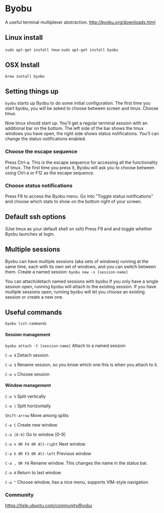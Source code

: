 # Byobu
A useful terminal multiplexer abstraction. http://byobu.org/downloads.html

## Linux install
`sudo apt-get install tmux`
`sudo apt-get install byobu`

## OSX Install
`brew install byobo`

## Setting things up
`byobu` starts up Byobu to do some initial configuration. The first time you start byobu, you will be asked to choose between screen and tmux. Choose tmux.

Now tmux should start up. You'll get a regular terminal session with an additional bar on the bottom. 
The left side of the bar shows the tmux windows you have open, the right side shows status notifications. 
You'll can change the status notifications enabled.

### Choose the escape sequence
Press Ctrl-a. This is the escape sequence for accessing all the functionality of tmux. 
The first time you press it, Byobu will ask you to choose between using Ctrl-a or F12 as the escape sequence. 

### Choose status notifications
Press F9 to access the Byobu menu. 
Go into "Toggle status notifications" and choose which stats to show on the bottom right of your screen.

## Default ssh options
(Use tmux as your default shell on ssh)
Press F9 and and toggle whether Byobu launches at login.

## Multiple sessions
Byobu can have multiple sessions (aka sets of windows) running at the same time, each with its own set of windows, 
and you can switch between them. 
Create a named session: `byobu new -s [session-name]`

You can attach/detach named sessions with byobu
If you only have a single session open, running byobu will attach to the existing session.
If you have multiple sessions open, running byobu will let you choose an existing session or create a new one.

## Useful commands
`byobu list-commands`

#### Session management
`byobu attach -t [session-name]`  Attach to a named session

`C-a d`            Detach session.

`C-a $`            Rename session, so you know which one this is when you attach to it.

`C-a s`            Choose session

#### Window management
`C-a %`            Split vertically

`C-a |`            Split horizontally

`Shift-arrow`      Move among splits

`C-a C`                Create new window

`C-a [0-9]`            Go to window [0-9]

`C-a n OR F4 OR Alt-right`           Next window

`C-a h OR F3 OR Alt-left`          Previous window

`C-a , OR F8`      Rename window. This changes the name in the status bar.

`C-a A`                Return to last window

`C-a "`                Choose window, has a nice menu, supports VIM-style navigation

### Community
https://help.ubuntu.com/community/Byobu


